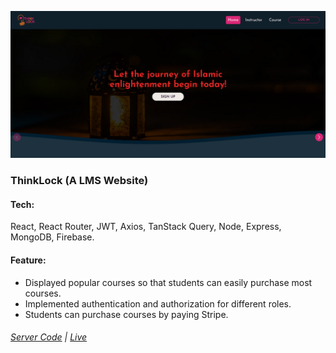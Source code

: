 ![ThinkLock](./public/pv-thinklock.png)

### ThinkLock (A LMS Website)

#### Tech:
<p>React, React Router, JWT, Axios, TanStack Query, Node, Express, MongoDB, Firebase.</p>

#### Feature:
- Displayed popular courses so that students can easily purchase most courses.
- Implemented authentication and authorization for different roles.
- Students can purchase courses by paying Stripe.

###### [Server Code](https://github.com/ahadhossainaiman/thinklock-server-side) | [Live](https://thinklock.netlify.app)
